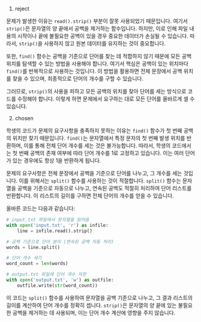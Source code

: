 1. reject

문제가 발생한 이유는 `read().strip()` 부분이 잘못 사용되었기 때문입니다. 여기서 `strip()`은 문자열의 양 끝에서 공백을 제거하는 함수입니다. 하지만, 이로 인해 파일 내용의 시작이나 끝에 불필요한 공백이 있을 경우 중요한 데이터가 손실될 수 있습니다. 따라서, `strip()`을 사용하지 않고 원본 데이터를 유지하는 것이 중요합니다.

또한, `find()` 함수는 공백을 기준으로 단어를 찾는 데 적합하지 않기 때문에 모든 공백 위치를 탐색할 수 있는 방법을 사용해야 합니다. 여기서 핵심은 공백이 있는 위치마다 `find()`를 반복적으로 사용하는 것입니다. 이 방법을 활용하면 전체 문장에서 공백 위치를 찾을 수 있으며, 최종적으로 단어의 개수를 구할 수 있습니다.

그러므로, `strip()`의 사용을 피하고 모든 공백의 위치를 찾아 단어를 세는 방식으로 코드를 수정해야 합니다. 이렇게 하면 문제에서 요구하는 대로 모든 단어를 올바르게 셀 수 있습니다.

2. chosen

학생의 코드가 문제의 요구사항을 충족하지 못하는 이유는 `find()` 함수가 첫 번째 공백의 위치만 찾기 때문입니다. `find()`는 문자열에서 특정 문자의 첫 번째 발생 위치를 반환하며, 이를 통해 전체 단어 개수를 세는 것은 불가능합니다. 따라서, 학생의 코드에서는 첫 번째 공백의 존재 여부에 따라 단어 개수를 1로 고정하고 있습니다. 이는 여러 단어가 있는 경우에도 항상 1을 반환하게 됩니다.

문제의 요구사항은 전체 문장에서 공백을 기준으로 단어를 나누고, 그 개수를 세는 것입니다. 이를 위해서는 `split()` 함수를 사용하는 것이 적절합니다. `split()` 함수는 문자열을 공백을 기준으로 자동으로 나누고, 연속된 공백도 적절히 처리하여 단어 리스트를 반환합니다. 이 리스트의 길이를 구하면 전체 단어의 개수를 얻을 수 있습니다.

올바른 코드는 다음과 같습니다:

```python
# input.txt 파일에서 문자열을 읽어옴
with open('input.txt', 'r') as infile:
    line = infile.read().strip()

# 공백 기준으로 단어 분리 (연속된 공백 자동 처리)
words = line.split()

# 단어 개수 세기
word_count = len(words)

# output.txt 파일에 단어 개수 저장
with open('output.txt', 'w') as outfile:
    outfile.write(str(word_count))
```

이 코드는 `split()` 함수를 사용하여 문자열을 공백 기준으로 나누고, 그 결과 리스트의 길이를 계산하여 단어 개수를 정확히 셉니다. `strip()`은 문자열의 양 끝에 있는 불필요한 공백을 제거하는 데 사용되며, 이는 단어 개수 계산에 영향을 주지 않습니다.
